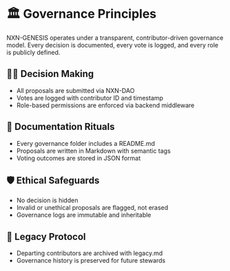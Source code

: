 # 🏛️ Governance Principles

NXN-GENESIS operates under a transparent, contributor-driven governance model. Every decision is documented, every vote is logged, and every role is publicly defined.

## 🧑‍⚖️ Decision Making

- All proposals are submitted via NXN-DAO
- Votes are logged with contributor ID and timestamp
- Role-based permissions are enforced via backend middleware

## 📜 Documentation Rituals

- Every governance folder includes a README.md
- Proposals are written in Markdown with semantic tags
- Voting outcomes are stored in JSON format

## 🛡️ Ethical Safeguards

- No decision is hidden
- Invalid or unethical proposals are flagged, not erased
- Governance logs are immutable and inheritable

## 🧬 Legacy Protocol

- Departing contributors are archived with legacy.md
- Governance history is preserved for future stewards